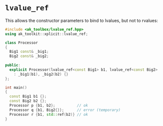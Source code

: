 # `lvalue_ref`

This allows the constructor parameters to bind to lvalues, but not to rvalues:

```c++
#include <ak_toolbox/lvalue_ref.hpp>
using ak_toolkit::xplicit::lvalue_ref;

class Processor
{
  Big1 const& _big1;
  Big2 const& _big2;
  
public:  
  explicit Processor(lvalue_ref<const Big1> b1, lvalue_ref<const Big2> b2)
    : _big1(b1), _big2(b2) {}
};

int main()
{
  const Big1 b1 {};
  const Big2 b2 {};
  Processor p {b1, b2};          // ok
  Processor q {b1, Big2{}};      // error (temporary)
  Processor r {b1, std::ref(b2)} // ok
}
```
